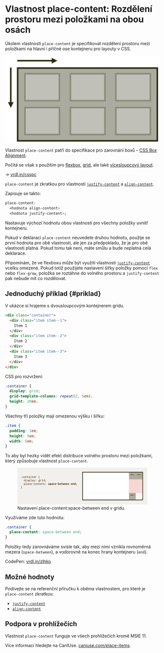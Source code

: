 # Vlastnost place-content: Rozdělení prostoru mezi položkami na obou osách

Úkolem vlastnosti `place-content` je specifikovat rozdělení prostoru mezi položkami na hlavní i příčné ose kontejneru pro layouty v CSS.

<div class="book-index" data-book-index="place-content"></div>

<div class="connected" markdown="1">

![CSS vlastnost place-content](../dist/images/medium/vdlayout/css-place-content-schema.jpg)

<div class="web-only" markdown="1">

Vlastnost `place-content` patří do specifikace pro zarovnání boxů – [CSS Box Alignment](css-box-alignment.md).

Počítá se však s použitím pro [flexbox](css-flexbox.md), [grid](css-grid.md), ale také [vícesloupcový layout](css-multicolumn.md).

</div>

<div class="ebook-only" markdown="1">

→ [vrdl.in/csspc](https://www.vzhurudolu.cz/prirucka/css-place-content)

</div>

</div>

`place-content` je zkratkou pro vlastnosti [`justify-content`](css-justify-content.md) a [`align-content`](css-align-content.md).

Zapisuje se takto:

```css
place-content: 
  <hodnota align-content> 
  <hodnota justify-content>;
```

Nastavuje výchozí hodnotu obou vlastností pro všechny položky uvnitř kontejneru.

<!-- AdSnippet -->

Pokud v deklaraci `place-content` neuvedete druhou hodnotu, použije se první hodnota pro obě vlastnosti, ale jen za předpokladu, že je pro obě vlastnosti platná. Pokud tomu tak není, máte smůlu a bude neplatná celá deklarace.

Připomínám, že ve flexboxu může být využití vlastnosti [`justify-content`](css-justify-content.md) vcelku omezené. Pokud totiž použijete nastavení šířky položky pomocí `flex` nebo `flex-grow`, položka se roztáhne do volného prostoru a `justify-content` pak nebude mít co rozdělovat.

## Jednoduchý příklad {#priklad}

V ukázce si hrajeme s dvousloupcovým kontejnerem gridu.

```html
<div class="container">
  <div class="item item--1">
    Item 1
  </div>
  <div class="item item--2">
    Item 2
  </div>
  <div class="item item--3">
    Item 3
  </div>  
</div>
```

CSS pro rozvržení:

```css
.container {
  display: grid;
  grid-template-columns: repeat(2, 5em);
  height: 20em;
}
```

Všechny tři položky mají omezenou výšku i šířku:

```css
.item {  
  padding: 1em;
  height: 5em;
  width: 5em;
}
```

To aby byl hezky vidět efekt distribuce volného prostoru mezi položkami, který způsobuje vlastnost `place-content`.

<figure>
<img src="../dist/images/original/vdlayout/css-place-content-grid.jpg" width="1600" height="450" alt="place-content: space-between end v gridu - v Chrome při zapnutém layout overlay">
<figcaption markdown="1">
Nastavení place-content:space-between end v gridu.
</figcaption>
</figure>

Využíváme zde tuto hodnotu:

```css
.container {
  place-content: space-between end;
}
```

Položky tedy zarovnáváme svisle tak, aby mezi nimi vznikla rovnoměrná mezera (`space-between`), a vodorovně na konec hrany kontejneru (`end`).

CodePen: [vrdl.in/zlhko](https://codepen.io/machal/pen/PoNJVPm?editors=1100)

## Možné hodnoty

Podívejte se na referenční příručku k oběma vlastnostem, pro které je `place-content` zkratkou:

- [`justify-content`](css-justify-content.md)
- [`align-content`](css-align-content.md)

## Podpora v prohlížečích

Vlastnost `place-content` funguje ve všech prohlížečích kromě MSIE 11.

Více informací hledejte na CanIUse. [caniuse.com/place-items](https://caniuse.com/#search=place-items).

<!-- AdSnippet -->

